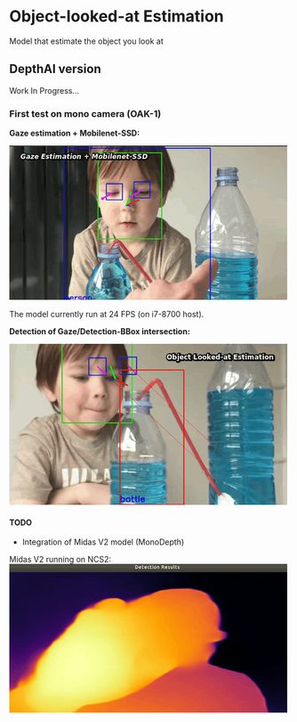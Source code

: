 # Object-looked-at Estimation
Model that estimate the object you look at


## DepthAI version

Work In Progress...  

### First test on mono camera (OAK-1)

**Gaze estimation + Mobilenet-SSD:** 

![blue](utils/blue3.gif)

The model currently run at 24 FPS (on i7-8700 host).

**Detection of Gaze/Detection-BBox intersection:**  

![blue](utils/OLAE_1.gif)

#### TODO

* Integration of Midas V2 model (MonoDepth)

Midas V2 running on NCS2:  
![midas](utils/midasv2_ncs2.gif)
